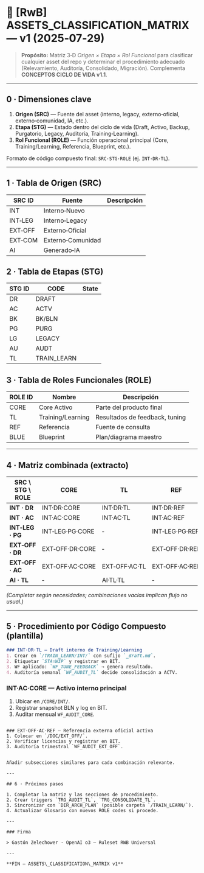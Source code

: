 # 🧮 [RwB] ASSETS\_CLASSIFICATION\_MATRIX — v1 (2025‑07‑29)

> **Propósito:** Matriz 3‑D *Origen × Etapa × Rol Funcional* para clasificar cualquier asset del repo y determinar el procedimiento adecuado (Relevamiento, Auditoría, Consolidado, Migración). Complementa **CONCEPTOS CICLO DE VIDA v1.1**.

---

## 0 · Dimensiones clave

1. **Origen (SRC)** — Fuente del asset (interno, legacy, externo‑oficial, externo‑comunidad, IA, etc.).
2. **Etapa (STG)** — Estado dentro del ciclo de vida (Draft, Activo, Backup, Purgatorio, Legacy, Auditoría, Training‑Learning).
3. **Rol Funcional (ROLE)** — Función operacional principal (Core, Training/Learning, Referencia, Blueprint, etc.).

Formato de código compuesto final: `SRC·STG·ROLE` (ej. `INT·DR·TL`).

---

## 1 · Tabla de Origen (SRC)

| SRC ID  | Fuente            | Descripción |
| ------- | ----------------- | ----------- |
| INT     | Interno‑Nuevo     |             |
| INT‑LEG | Interno‑Legacy    |             |
| EXT‑OFF | Externo‑Oficial   |             |
| EXT‑COM | Externo‑Comunidad |             |
| AI      | Generado‑IA       |             |

## 2 · Tabla de Etapas (STG)

| STG ID | CODE         | State |
| ------ | ------------ | ----- |
| DR     | DRAFT        |       |
| AC     | ACTV         |       |
| BK     | BK/BLN       |       |
| PG     | PURG         |       |
| LG     | LEGACY       |       |
| AU     | AUDT         |       |
| TL     | TRAIN\_LEARN |       |

## 3 · Tabla de Roles Funcionales (ROLE)

| ROLE ID | Nombre            | Descripción                    |
| ------- | ----------------- | ------------------------------ |
| CORE    | Core Activo       | Parte del producto final       |
| TL      | Training/Learning | Resultados de feedback, tuning |
| REF     | Referencia        | Fuente de consulta             |
| BLUE    | Blueprint         | Plan/diagrama maestro          |

---

## 4 · Matriz combinada (extracto)

| SRC \ STG \ ROLE | CORE            | TL        | REF            | BLUE        |
| ---------------- | --------------- | --------- | -------------- | ----------- |
| **INT · DR**     | INT·DR·CORE     | INT·DR·TL | INT·DR·REF     | INT·DR·BLUE |
| **INT · AC**     | INT·AC·CORE     | INT·AC·TL | INT·AC·REF     | INT·AC·BLUE |
| **INT‑LEG · PG** | INT‑LEG·PG·CORE | ‑         | INT‑LEG·PG·REF | ‑           |
| **EXT‑OFF · DR** | EXT‑OFF·DR·CORE | ‑         | EXT‑OFF·DR·REF | ‑           |
| **EXT‑OFF · AC** | EXT‑OFF·AC·CORE | EXT‑OFF·AC·TL | EXT‑OFF·AC·REF | EXT‑OFF·AC·BLUE |
| **AI · TL**      | ‑               | AI·TL·TL  | ‑              | ‑           |

*(Completar según necesidades; combinaciones vacías implican flujo no usual.)*

---

## 5 · Procedimiento por Código Compuesto (plantilla)

```markdown
### INT·DR·TL — Draft interno de Training/Learning
1. Crear en `/TRAIN_LEARN/INT/` con sufijo `_draft.md`.
2. Etiquetar `STA=WIP` y registrar en BIT.
3. WF aplicado: `WF_TUNE_FEEDBACK` → genera resultado.
4. Auditoría semanal `WF_AUDIT_TL` decide consolidación a ACTV.
```

### INT·AC·CORE — Activo interno principal
1. Ubicar en `/CORE/INT/`.
2. Registrar snapshot BLN y log en BIT.
3. Auditar mensual `WF_AUDIT_CORE`.
```

### EXT‑OFF·AC·REF — Referencia externa oficial activa
1. Colocar en `/DOC/EXT_OFF/`.
2. Verificar licencias y registrar en BIT.
3. Auditoría trimestral `WF_AUDIT_EXT_OFF`.


Añadir subsecciones similares para cada combinación relevante.

---

## 6 · Próximos pasos

1. Completar la matriz y las secciones de procedimiento.
2. Crear triggers `TRG_AUDIT_TL`, `TRG_CONSOLIDATE_TL`.
3. Sincronizar con `DIR_ARCH_PLAN` (posible carpeta `/TRAIN_LEARN/`).
4. Actualizar Glosario con nuevos ROLE codes si procede.

---

### Firma

> Gastón Zelechower · OpenAI o3 — Ruleset RWB Universal

---

**FIN — ASSETS\_CLASSIFICATION\_MATRIX v1**

